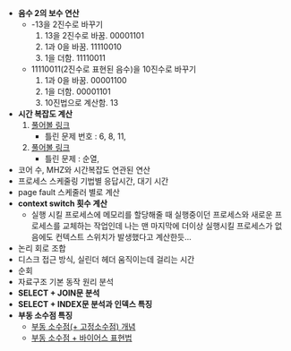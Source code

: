 * **음수 2의 보수 연산**
    * -13을 2진수로 바꾸기
        1. 13을 2진수로 바꿈. 00001101
        2. 1과 0을 바꿈. 11110010
        3. 1을 더함. 11110011
    * 11110011(2진수로 표현된 음수)을 10진수로 바꾸기
        1. 1과 0을 바꿈. 00001100
        2. 1을 더함. 00001101
        3. 10진법으로 계산함. 13
* **시간 복잡도 계산**
    1. [풀어볼 링크](https://dingrr.com/blog/post/%EC%95%8C%EA%B3%A0%EB%A6%AC%EC%A6%98-%EC%8B%9C%EA%B0%84%EB%B3%B5%EC%9E%A1%EB%8F%84-%EC%98%88%EC%A0%9C-15%EC%A2%85)
        * 틀린 문제 번호 : 6, 8, 11, 
    2. [풀어볼 링크](https://doorbw.tistory.com/203)
        * 틀린 문제 : 순열, 
* 코어 수, MHZ와 시간복잡도 연관된 연산 
* 프로세스 스케줄링 기법별 응답시간, 대기 시간 
* page fault 스케줄러 별로 계산
* **context switch 횟수 계산**
    * 실행 시킬 프로세스에 메모리를 할당해줄 때 실행중이던 프로세스와 새로운 프로세스를 교체하는 작업인데 나는 맨 마지막에 더이상 실행시킬 프로세스가 없음에도 컨텍스트 스위치가 발생했다고 계산한듯... 
* 논리 회로 조합
* 디스크 접근 방식, 실린더 헤더 움직이는데 걸리는 시간
* 순회 
* 자료구조 기본 동작 원리 분석
* **SELECT + JOIN문 분석**
* **SELECT + INDEX문 분석과 인덱스 특징**
* **부동 소수점 특징**
    * [부동 소수점(+ 고정소수점) 개념](https://steemit.com/kr/@modolee/floating-point?__cf_chl_jschl_tk__=ac3e4294211bdb7751cdf3245277353737233da9-1606731026-0-AWb266vrsrFdsK84k_tuJ3mbrz2aOhCPJL2WRRVcdZepQuxagkyA6GbynkzmRuJi2JOBMhHqhbGRjvBdYi8aV17n9vt5ndryKk6LmQ76ASxnRhq7Zs0EAxlmw4ONS7xNhRrpH8SzRFMXro9Rd7aBqWFYFhxbGZ05o-3mjCOT_rxSSeANBcv5TGXLVfwxYn6cEEFIn8-JXcYZhmcW3SvotgNUOekMi-U_on8ttoJsXoHEYYNRe6x0ecGQwLoXZ4UwJgkzo_ncF-xNFMBWKI3ZauL_C2GxoO3rrCxCFoCUcOdOkOYYpI8SBqiEQtpqE67vcTvnxFFCxYu2AP5iivtseAI)
    * [부동 소수점 + 바이어스 표현법](https://thrillfighter.tistory.com/349)
